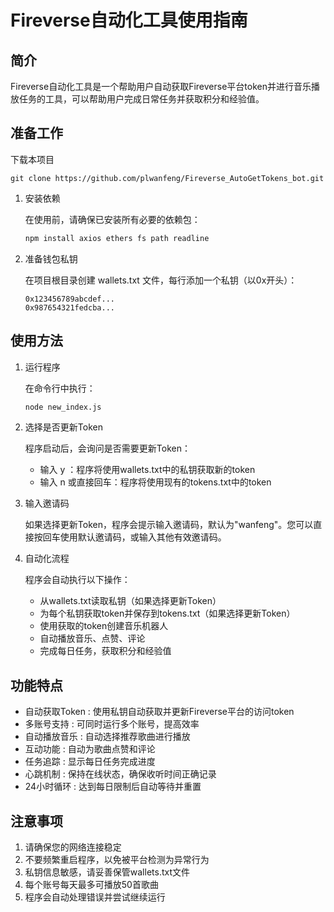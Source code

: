 # Fireverse自动化工具使用指南
## 简介
Fireverse自动化工具是一个帮助用户自动获取Fireverse平台token并进行音乐播放任务的工具，可以帮助用户完成日常任务并获取积分和经验值。

## 准备工作
下载本项目

   ```
   git clone https://github.com/plwanfeng/Fireverse_AutoGetTokens_bot.git
   ```

1. 安装依赖
   
   在使用前，请确保已安装所有必要的依赖包：
   
   ```bash
   npm install axios ethers fs path readline
    ```
2. 准备钱包私钥
   
   在项目根目录创建 wallets.txt 文件，每行添加一个私钥（以0x开头）：
   
   ```plaintext
   0x123456789abcdef...
   0x987654321fedcba...
    ```
## 使用方法
1. 运行程序
   
   在命令行中执行：
   
   ```bash
   node new_index.js
    ```
2. 选择是否更新Token
   
   程序启动后，会询问是否需要更新Token：
   
   - 输入 y ：程序将使用wallets.txt中的私钥获取新的token
   - 输入 n 或直接回车：程序将使用现有的tokens.txt中的token
3. 输入邀请码
   
   如果选择更新Token，程序会提示输入邀请码，默认为"wanfeng"。您可以直接按回车使用默认邀请码，或输入其他有效邀请码。
4. 自动化流程
   
   程序会自动执行以下操作：
   
   - 从wallets.txt读取私钥（如果选择更新Token）
   - 为每个私钥获取token并保存到tokens.txt（如果选择更新Token）
   - 使用获取的token创建音乐机器人
   - 自动播放音乐、点赞、评论
   - 完成每日任务，获取积分和经验值
## 功能特点
- 自动获取Token : 使用私钥自动获取并更新Fireverse平台的访问token
- 多账号支持 : 可同时运行多个账号，提高效率
- 自动播放音乐 : 自动选择推荐歌曲进行播放
- 互动功能 : 自动为歌曲点赞和评论
- 任务追踪 : 显示每日任务完成进度
- 心跳机制 : 保持在线状态，确保收听时间正确记录
- 24小时循环 : 达到每日限制后自动等待并重置
## 注意事项
1. 请确保您的网络连接稳定
2. 不要频繁重启程序，以免被平台检测为异常行为
3. 私钥信息敏感，请妥善保管wallets.txt文件
4. 每个账号每天最多可播放50首歌曲
5. 程序会自动处理错误并尝试继续运行
